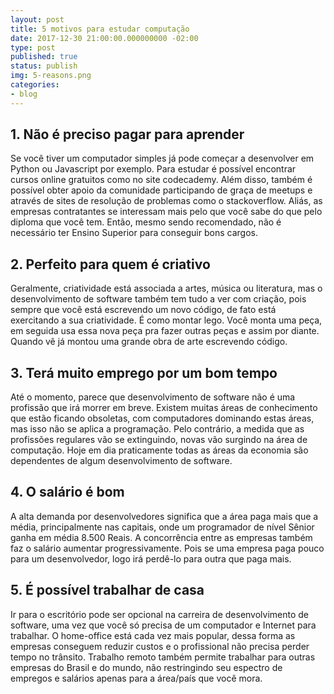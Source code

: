 ```yaml
---
layout: post
title: 5 motivos para estudar computação
date: 2017-12-30 21:00:00.000000000 -02:00
type: post
published: true
status: publish
img: 5-reasons.png
categories:
- blog
---
```


## 1. Não é preciso pagar para aprender
Se você tiver um computador simples já pode começar a desenvolver em Python ou Javascript por exemplo. Para estudar é possível encontrar cursos online gratuitos como no site codecademy. Além disso, também é possível obter apoio da comunidade participando de graça de meetups e através de sites de resolução de problemas como o stackoverflow. Aliás, as empresas contratantes se interessam mais pelo que você sabe do que pelo diploma que você tem. Então, mesmo sendo recomendado, não é necessário ter Ensino Superior para conseguir bons cargos.

## 2. Perfeito para quem é criativo
Geralmente, criatividade está associada a artes, música ou literatura, mas o desenvolvimento de software também tem tudo a ver com criação, pois sempre que você está escrevendo um novo código, de fato está exercitando a sua criatividade. É como montar lego. Você monta uma peça, em seguida usa essa nova peça pra fazer outras peças e assim por diante. Quando vê já montou uma grande obra de arte escrevendo código.

## 3. Terá muito emprego por um bom tempo
Até o momento, parece que desenvolvimento de software não é uma profissão que irá morrer em breve. Existem muitas áreas de conhecimento que estão ficando obsoletas, com computadores dominando estas áreas, mas isso não se aplica a programação. Pelo contrário, a medida que as profissões regulares vão se extinguindo, novas vão surgindo na área de computação. Hoje em dia praticamente todas as áreas da economia são dependentes de algum desenvolvimento de software.

## 4. O salário é bom
A alta demanda por desenvolvedores significa que a área paga mais que a média, principalmente nas capitais, onde um programador de nível Sênior ganha em média 8.500 Reais. A concorrência entre as empresas também faz o salário aumentar progressivamente. Pois se uma empresa paga pouco para um desenvolvedor, logo irá perdê-lo para outra que paga mais.

## 5. É possível trabalhar de casa
Ir para o escritório pode ser opcional na carreira de desenvolvimento de software, uma vez que você só precisa de um computador e Internet para trabalhar. O home-office está cada vez mais popular, dessa forma as empresas conseguem reduzir custos e o profissional não precisa perder tempo no trânsito. Trabalho remoto também permite trabalhar para outras empresas do Brasil e do mundo, não restringindo seu espectro de empregos e salários apenas para a área/país que você mora.

